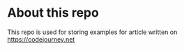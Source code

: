 # About this repo
This repo is used for storing examples for article written on https://codejourney.net
